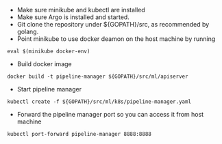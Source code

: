 - Make sure minikube and kubectl are installed
- Make sure Argo is installed and started.
- Git clone the repository under ${GOPATH}/src, as recommended by golang. 
- Point minikube to use docker deamon on the host machine by running 
```
eval $(minikube docker-env)
```
- Build docker image
```
docker build -t pipeline-manager ${GOPATH}/src/ml/apiserver
```
- Start pipeline manager
```
kubectl create -f ${GOPATH}/src/ml/k8s/pipeline-manager.yaml
```
- Forward the pipeline manager port so you can access it from host machine
```
kubectl port-forward pipeline-manager 8888:8888
```